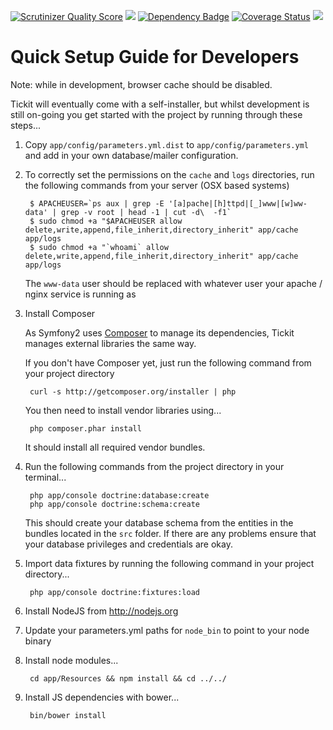 <a href="https://scrutinizer-ci.com/g/tickit-project/tickit/"><img src="https://scrutinizer-ci.com/g/tickit-project/tickit/badges/quality-score.png?s=1d40cffe1002d3ea8e14b7d1d24cd0311dca699e" title="Scrutinizer Quality Score"></a>
<a href='http://travis-ci.org/#!/tickit-project/tickit'><img src='https://secure.travis-ci.org/tickit-project/tickit.png' /></a>
<a href="https://www.versioneye.com/user/projects/52cb213dec1375497000000b" id="show_dep_badge_window" role="button" data-toggle="modal"><img id="dependency_badge" src="https://www.versioneye.com/user/projects/52cb213dec1375497000000b/badge.png" alt="Dependency Badge"></a>
<a href='https://coveralls.io/r/tickit-project/tickit?branch=development'><img src='https://coveralls.io/repos/tickit-project/tickit/badge.png?branch=development' alt='Coverage Status' /></a>
<a href='https://insight.sensiolabs.com/projects/6df2a619-514e-4e42-b9b2-d7fdceeb357f'><img src='https://insight.sensiolabs.com/projects/6df2a619-514e-4e42-b9b2-d7fdceeb357f/mini.png' /></a>


# Quick Setup Guide for Developers #

Note: while in development, browser cache should be disabled.

Tickit will eventually come with a self-installer, but whilst development is still on-going you get started with the project by
running through these steps...

1. Copy `app/config/parameters.yml.dist` to `app/config/parameters.yml` and add in your own database/mailer configuration.

2. To correctly set the permissions on the `cache` and `logs` directories, run the following commands from your server (OSX based systems)

        $ APACHEUSER=`ps aux | grep -E '[a]pache|[h]ttpd|[_]www|[w]ww-data' | grep -v root | head -1 | cut -d\  -f1`
        $ sudo chmod +a "$APACHEUSER allow delete,write,append,file_inherit,directory_inherit" app/cache app/logs
        $ sudo chmod +a "`whoami` allow delete,write,append,file_inherit,directory_inherit" app/cache app/logs

   The `www-data` user should be replaced with whatever user your apache / nginx service is running as


3. Install Composer

   As Symfony2 uses [Composer][1] to manage its dependencies, Tickit manages external libraries the same way.

   If you don't have Composer yet, just run the following command from your project directory

        curl -s http://getcomposer.org/installer | php

   You then need to install vendor libraries using...

        php composer.phar install

   It should install all required vendor bundles.

4. Run the following commands from the project directory in your terminal...

        php app/console doctrine:database:create
        php app/console doctrine:schema:create

   This should create your database schema from the entities in the bundles located in the `src` folder. If there are any problems ensure that your database privileges and credentials are okay.

5. Import data fixtures by running the following command in your project directory...

        php app/console doctrine:fixtures:load

6. Install NodeJS from http://nodejs.org

7. Update your parameters.yml paths for `node_bin` to point to your node binary

8. Install node modules...

        cd app/Resources && npm install && cd ../../

9. Install JS dependencies with bower...

        bin/bower install

[1]:  http://getcomposer.org/

